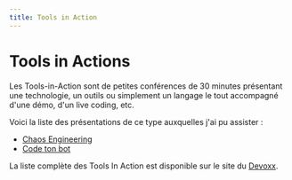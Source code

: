 ```yaml
---
title: Tools in Action
---
```


# Tools in Actions

Les Tools-in-Action sont de petites conférences de 30 minutes présentant une technologie, un outils ou simplement un langage le tout accompagné d'une démo, d'un live coding, etc.

Voici la liste des présentations de ce type auxquelles j'ai pu assister : 

* [Chaos Engineering](/tools-in-action/chaos-engineering.md)
* [Code ton bot](/tools-in-action/bot.md)


La liste complète des Tools In Action est disponible sur le site du [Devoxx](https://cfp.devoxx.fr/2018/talks/tia).